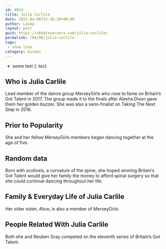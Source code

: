 ```yaml
---
id: 4014
title: Julia Carlile
date: 2021-04-06T13:36:50+00:00
author: Laima
layout: post
guid: https://ukdataservers.com/julia-carlile/
permalink: /04/06/julia-carlile
tags:
 - show love
category: Guides
---
```


* some text
{: toc}


## Who is Julia Carlile
                  
                  
                  
Lead member of the dance group MerseyGirls who rose to fame on Britain&#8217;s Got Talent in 2017. The group made it to the finals after Alesha Dixon gave them her golden buzzer. She was also a semi-finalist on Taking The Next Step in 2016.
                  
              
            
              
            
                
                
                
## Prior to Popularity
                  
                  
                  
She and her fellow MerseyGirls members began dancing together at the age of five.
                  
              
            
              
            
                
                
                
## Random data
                  
                  
                  
Born with scoliosis, a curvature of the spine, she hoped winning Britain&#8217;s Got Talent would give her family the money to afford spinal surgery so that she could continue dancing throughout her life.
                  
              
            
              
            
                
                
                
## Family & Everyday Life of Julia Carlile
                  
                  
                  
Her older sister, Alice, is also a member of MerseyGirls.
                  
              
            
              
            
                
                
                
## People Related With Julia Carlile
                  
                  
                  
Both she and Reuben Gray competed on the eleventh series of Britain&#8217;s Got Talent.
                  
              
            
              
            
                
              
            
              
              
            
            
              
            
          
          
          